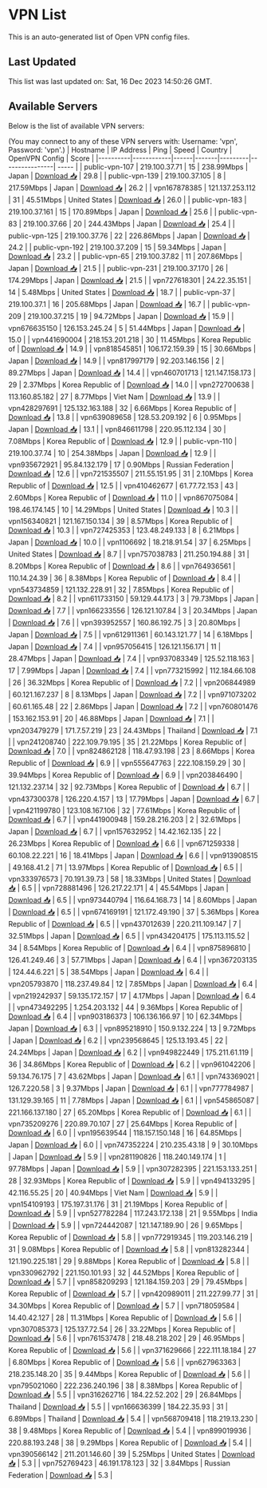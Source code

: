 # VPN List

This is an auto-generated list of Open VPN config files.

## Last Updated

This list was last updated on: Sat, 16 Dec 2023 14:50:26 GMT.

## Available Servers

Below is the list of available VPN servers:

(You may connect to any of these VPN servers with: Username: 'vpn', Password: 'vpn'.)
| Hostname | IP Address | Ping | Speed | Country | OpenVPN Config | Score |
|----------|------------|------|-------|---------|----------------| ----- |
| public-vpn-107 | 219.100.37.71 | 15 | 238.99Mbps | Japan | [Download 📥](./configs/server_0_JP.ovpn) | 29.8 |
| public-vpn-139 | 219.100.37.105 | 8 | 217.59Mbps | Japan | [Download 📥](./configs/server_1_JP.ovpn) | 26.2 |
| vpn167878385 | 121.137.253.112 | 31 | 45.51Mbps | United States | [Download 📥](./configs/server_2_US.ovpn) | 26.0 |
| public-vpn-183 | 219.100.37.161 | 15 | 170.89Mbps | Japan | [Download 📥](./configs/server_3_JP.ovpn) | 25.6 |
| public-vpn-83 | 219.100.37.66 | 20 | 244.43Mbps | Japan | [Download 📥](./configs/server_4_JP.ovpn) | 25.4 |
| public-vpn-125 | 219.100.37.76 | 22 | 226.86Mbps | Japan | [Download 📥](./configs/server_5_JP.ovpn) | 24.2 |
| public-vpn-192 | 219.100.37.209 | 15 | 59.34Mbps | Japan | [Download 📥](./configs/server_6_JP.ovpn) | 23.2 |
| public-vpn-65 | 219.100.37.82 | 11 | 207.86Mbps | Japan | [Download 📥](./configs/server_7_JP.ovpn) | 21.5 |
| public-vpn-231 | 219.100.37.170 | 26 | 174.29Mbps | Japan | [Download 📥](./configs/server_8_JP.ovpn) | 21.5 |
| vpn727618301 | 24.22.35.151 | 14 | 5.48Mbps | United States | [Download 📥](./configs/server_9_US.ovpn) | 18.7 |
| public-vpn-37 | 219.100.37.1 | 16 | 205.68Mbps | Japan | [Download 📥](./configs/server_10_JP.ovpn) | 16.7 |
| public-vpn-209 | 219.100.37.215 | 19 | 94.72Mbps | Japan | [Download 📥](./configs/server_11_JP.ovpn) | 15.9 |
| vpn676635150 | 126.153.245.24 | 5 | 51.44Mbps | Japan | [Download 📥](./configs/server_12_JP.ovpn) | 15.0 |
| vpn441690004 | 218.153.201.218 | 30 | 11.45Mbps | Korea Republic of | [Download 📥](./configs/server_13_KR.ovpn) | 14.9 |
| vpn818545851 | 106.172.159.39 | 15 | 30.66Mbps | Japan | [Download 📥](./configs/server_14_JP.ovpn) | 14.9 |
| vpn817997179 | 92.203.146.156 | 2 | 89.27Mbps | Japan | [Download 📥](./configs/server_15_JP.ovpn) | 14.4 |
| vpn460701713 | 121.147.158.173 | 29 | 2.37Mbps | Korea Republic of | [Download 📥](./configs/server_16_KR.ovpn) | 14.0 |
| vpn272700638 | 113.160.85.182 | 27 | 8.77Mbps | Viet Nam | [Download 📥](./configs/server_17_VN.ovpn) | 13.9 |
| vpn428297691 | 125.132.163.188 | 32 | 6.66Mbps | Korea Republic of | [Download 📥](./configs/server_18_KR.ovpn) | 13.8 |
| vpn639089658 | 128.53.209.192 | 6 | 0.95Mbps | Japan | [Download 📥](./configs/server_19_JP.ovpn) | 13.1 |
| vpn846611798 | 220.95.112.134 | 30 | 7.08Mbps | Korea Republic of | [Download 📥](./configs/server_20_KR.ovpn) | 12.9 |
| public-vpn-110 | 219.100.37.74 | 10 | 254.38Mbps | Japan | [Download 📥](./configs/server_21_JP.ovpn) | 12.9 |
| vpn935672921 | 95.84.132.179 | 17 | 0.90Mbps | Russian Federation | [Download 📥](./configs/server_22_RU.ovpn) | 12.6 |
| vpn721535507 | 211.55.151.95 | 31 | 2.10Mbps | Korea Republic of | [Download 📥](./configs/server_23_KR.ovpn) | 12.5 |
| vpn410462677 | 61.77.72.153 | 43 | 2.60Mbps | Korea Republic of | [Download 📥](./configs/server_24_KR.ovpn) | 11.0 |
| vpn867075084 | 198.46.174.145 | 10 | 14.29Mbps | United States | [Download 📥](./configs/server_25_US.ovpn) | 10.3 |
| vpn156340821 | 121.167.150.134 | 39 | 8.57Mbps | Korea Republic of | [Download 📥](./configs/server_26_KR.ovpn) | 10.3 |
| vpn727425353 | 123.48.249.133 | 8 | 6.21Mbps | Japan | [Download 📥](./configs/server_27_JP.ovpn) | 10.0 |
| vpn1106692 | 18.218.91.54 | 37 | 6.25Mbps | United States | [Download 📥](./configs/server_28_US.ovpn) | 8.7 |
| vpn757038783 | 211.250.194.88 | 31 | 8.20Mbps | Korea Republic of | [Download 📥](./configs/server_29_KR.ovpn) | 8.6 |
| vpn764936561 | 110.14.24.39 | 36 | 8.38Mbps | Korea Republic of | [Download 📥](./configs/server_30_KR.ovpn) | 8.4 |
| vpn543734859 | 121.132.228.91 | 32 | 7.85Mbps | Korea Republic of | [Download 📥](./configs/server_31_KR.ovpn) | 8.2 |
| vpn611733150 | 59.129.44.173 | 3 | 79.73Mbps | Japan | [Download 📥](./configs/server_32_JP.ovpn) | 7.7 |
| vpn166233556 | 126.121.107.84 | 3 | 20.34Mbps | Japan | [Download 📥](./configs/server_33_JP.ovpn) | 7.6 |
| vpn393952557 | 160.86.192.75 | 3 | 20.80Mbps | Japan | [Download 📥](./configs/server_34_JP.ovpn) | 7.5 |
| vpn612911361 | 60.143.121.77 | 14 | 6.18Mbps | Japan | [Download 📥](./configs/server_35_JP.ovpn) | 7.4 |
| vpn957056415 | 126.121.156.171 | 11 | 28.47Mbps | Japan | [Download 📥](./configs/server_36_JP.ovpn) | 7.4 |
| vpn937083349 | 125.52.118.163 | 17 | 7.99Mbps | Japan | [Download 📥](./configs/server_37_JP.ovpn) | 7.4 |
| vpn773215992 | 112.184.66.108 | 26 | 36.32Mbps | Korea Republic of | [Download 📥](./configs/server_38_KR.ovpn) | 7.2 |
| vpn206844989 | 60.121.167.237 | 8 | 8.13Mbps | Japan | [Download 📥](./configs/server_39_JP.ovpn) | 7.2 |
| vpn971073202 | 60.61.165.48 | 22 | 2.86Mbps | Japan | [Download 📥](./configs/server_40_JP.ovpn) | 7.2 |
| vpn760801476 | 153.162.153.91 | 20 | 46.88Mbps | Japan | [Download 📥](./configs/server_41_JP.ovpn) | 7.1 |
| vpn203479279 | 171.7.57.219 | 23 | 24.43Mbps | Thailand | [Download 📥](./configs/server_42_TH.ovpn) | 7.1 |
| vpn241208740 | 222.109.79.195 | 35 | 21.22Mbps | Korea Republic of | [Download 📥](./configs/server_43_KR.ovpn) | 7.0 |
| vpn824862128 | 118.47.93.198 | 23 | 8.66Mbps | Korea Republic of | [Download 📥](./configs/server_44_KR.ovpn) | 6.9 |
| vpn555647763 | 222.108.159.29 | 30 | 39.94Mbps | Korea Republic of | [Download 📥](./configs/server_45_KR.ovpn) | 6.9 |
| vpn203846490 | 121.132.237.14 | 32 | 92.73Mbps | Korea Republic of | [Download 📥](./configs/server_46_KR.ovpn) | 6.7 |
| vpn437300378 | 126.220.4.157 | 13 | 17.79Mbps | Japan | [Download 📥](./configs/server_47_JP.ovpn) | 6.7 |
| vpn421199780 | 123.108.167.106 | 32 | 77.61Mbps | Korea Republic of | [Download 📥](./configs/server_48_KR.ovpn) | 6.7 |
| vpn441900948 | 159.28.216.203 | 2 | 32.61Mbps | Japan | [Download 📥](./configs/server_49_JP.ovpn) | 6.7 |
| vpn157632952 | 14.42.162.135 | 22 | 26.23Mbps | Korea Republic of | [Download 📥](./configs/server_50_KR.ovpn) | 6.6 |
| vpn671259338 | 60.108.22.221 | 16 | 18.41Mbps | Japan | [Download 📥](./configs/server_51_JP.ovpn) | 6.6 |
| vpn913908515 | 49.168.41.2 | 71 | 13.97Mbps | Korea Republic of | [Download 📥](./configs/server_52_KR.ovpn) | 6.5 |
| vpn333976573 | 70.191.39.73 | 58 | 18.33Mbps | United States | [Download 📥](./configs/server_53_US.ovpn) | 6.5 |
| vpn728881496 | 126.217.22.171 | 4 | 45.54Mbps | Japan | [Download 📥](./configs/server_54_JP.ovpn) | 6.5 |
| vpn973440794 | 116.64.168.73 | 14 | 8.60Mbps | Japan | [Download 📥](./configs/server_55_JP.ovpn) | 6.5 |
| vpn674169191 | 121.172.49.190 | 37 | 5.36Mbps | Korea Republic of | [Download 📥](./configs/server_56_KR.ovpn) | 6.5 |
| vpn437012639 | 220.211.109.147 | 7 | 32.51Mbps | Japan | [Download 📥](./configs/server_57_JP.ovpn) | 6.5 |
| vpn434204175 | 175.113.115.52 | 34 | 8.54Mbps | Korea Republic of | [Download 📥](./configs/server_58_KR.ovpn) | 6.4 |
| vpn875896810 | 126.41.249.46 | 3 | 57.71Mbps | Japan | [Download 📥](./configs/server_59_JP.ovpn) | 6.4 |
| vpn367203135 | 124.44.6.221 | 5 | 38.54Mbps | Japan | [Download 📥](./configs/server_60_JP.ovpn) | 6.4 |
| vpn205793870 | 118.237.49.84 | 12 | 7.85Mbps | Japan | [Download 📥](./configs/server_61_JP.ovpn) | 6.4 |
| vpn219242937 | 59.135.172.157 | 17 | 4.17Mbps | Japan | [Download 📥](./configs/server_62_JP.ovpn) | 6.4 |
| vpn473492295 | 1.254.203.132 | 44 | 9.36Mbps | Korea Republic of | [Download 📥](./configs/server_63_KR.ovpn) | 6.4 |
| vpn903186373 | 106.136.166.97 | 10 | 62.34Mbps | Japan | [Download 📥](./configs/server_64_JP.ovpn) | 6.3 |
| vpn895218910 | 150.9.132.224 | 13 | 9.72Mbps | Japan | [Download 📥](./configs/server_65_JP.ovpn) | 6.2 |
| vpn239568645 | 125.13.193.45 | 22 | 24.24Mbps | Japan | [Download 📥](./configs/server_66_JP.ovpn) | 6.2 |
| vpn949822449 | 175.211.61.119 | 36 | 34.86Mbps | Korea Republic of | [Download 📥](./configs/server_67_KR.ovpn) | 6.2 |
| vpn961042206 | 59.134.76.175 | 7 | 43.62Mbps | Japan | [Download 📥](./configs/server_68_JP.ovpn) | 6.1 |
| vpn743369021 | 126.7.220.58 | 3 | 9.37Mbps | Japan | [Download 📥](./configs/server_69_JP.ovpn) | 6.1 |
| vpn777784987 | 131.129.39.165 | 11 | 7.78Mbps | Japan | [Download 📥](./configs/server_70_JP.ovpn) | 6.1 |
| vpn545865087 | 221.166.137.180 | 27 | 65.20Mbps | Korea Republic of | [Download 📥](./configs/server_71_KR.ovpn) | 6.1 |
| vpn735209276 | 220.89.70.107 | 27 | 25.64Mbps | Korea Republic of | [Download 📥](./configs/server_72_KR.ovpn) | 6.0 |
| vpn195639544 | 118.157.150.148 | 16 | 64.85Mbps | Japan | [Download 📥](./configs/server_73_JP.ovpn) | 6.0 |
| vpn747352224 | 210.235.43.18 | 9 | 30.10Mbps | Japan | [Download 📥](./configs/server_74_JP.ovpn) | 5.9 |
| vpn281190826 | 118.240.149.174 | 1 | 97.78Mbps | Japan | [Download 📥](./configs/server_75_JP.ovpn) | 5.9 |
| vpn307282395 | 221.153.133.251 | 28 | 32.93Mbps | Korea Republic of | [Download 📥](./configs/server_76_KR.ovpn) | 5.9 |
| vpn494133295 | 42.116.55.25 | 20 | 40.94Mbps | Viet Nam | [Download 📥](./configs/server_77_VN.ovpn) | 5.9 |
| vpn154109193 | 175.197.31.176 | 31 | 21.19Mbps | Korea Republic of | [Download 📥](./configs/server_78_KR.ovpn) | 5.9 |
| vpn527782284 | 117.243.172.138 | 21 | 9.55Mbps | India | [Download 📥](./configs/server_79_IN.ovpn) | 5.9 |
| vpn724442087 | 121.147.189.90 | 26 | 9.65Mbps | Korea Republic of | [Download 📥](./configs/server_80_KR.ovpn) | 5.8 |
| vpn772919345 | 119.203.146.219 | 31 | 9.08Mbps | Korea Republic of | [Download 📥](./configs/server_81_KR.ovpn) | 5.8 |
| vpn813282344 | 121.190.225.181 | 29 | 9.88Mbps | Korea Republic of | [Download 📥](./configs/server_82_KR.ovpn) | 5.8 |
| vpn330962792 | 221.150.101.93 | 32 | 44.52Mbps | Korea Republic of | [Download 📥](./configs/server_83_KR.ovpn) | 5.7 |
| vpn858209293 | 121.184.159.203 | 29 | 79.45Mbps | Korea Republic of | [Download 📥](./configs/server_84_KR.ovpn) | 5.7 |
| vpn420989011 | 211.227.99.77 | 31 | 34.30Mbps | Korea Republic of | [Download 📥](./configs/server_85_KR.ovpn) | 5.7 |
| vpn718059584 | 14.40.42.127 | 28 | 11.31Mbps | Korea Republic of | [Download 📥](./configs/server_86_KR.ovpn) | 5.6 |
| vpn307085373 | 125.137.72.54 | 26 | 33.22Mbps | Korea Republic of | [Download 📥](./configs/server_87_KR.ovpn) | 5.6 |
| vpn761537478 | 218.48.218.202 | 29 | 46.95Mbps | Korea Republic of | [Download 📥](./configs/server_88_KR.ovpn) | 5.6 |
| vpn371629666 | 222.111.18.184 | 27 | 6.80Mbps | Korea Republic of | [Download 📥](./configs/server_89_KR.ovpn) | 5.6 |
| vpn627963363 | 218.235.148.20 | 35 | 9.44Mbps | Korea Republic of | [Download 📥](./configs/server_90_KR.ovpn) | 5.6 |
| vpn795021060 | 222.236.240.196 | 38 | 8.38Mbps | Korea Republic of | [Download 📥](./configs/server_91_KR.ovpn) | 5.5 |
| vpn316262716 | 184.22.52.202 | 29 | 26.84Mbps | Thailand | [Download 📥](./configs/server_92_TH.ovpn) | 5.5 |
| vpn166636399 | 184.22.35.93 | 31 | 6.89Mbps | Thailand | [Download 📥](./configs/server_93_TH.ovpn) | 5.4 |
| vpn568709418 | 118.219.13.230 | 38 | 9.48Mbps | Korea Republic of | [Download 📥](./configs/server_94_KR.ovpn) | 5.4 |
| vpn899019936 | 220.88.193.248 | 38 | 9.29Mbps | Korea Republic of | [Download 📥](./configs/server_95_KR.ovpn) | 5.4 |
| vpn390566142 | 211.201.146.60 | 39 | 5.25Mbps | United States | [Download 📥](./configs/server_96_US.ovpn) | 5.3 |
| vpn752769423 | 46.191.178.123 | 32 | 3.84Mbps | Russian Federation | [Download 📥](./configs/server_97_RU.ovpn) | 5.3 |
